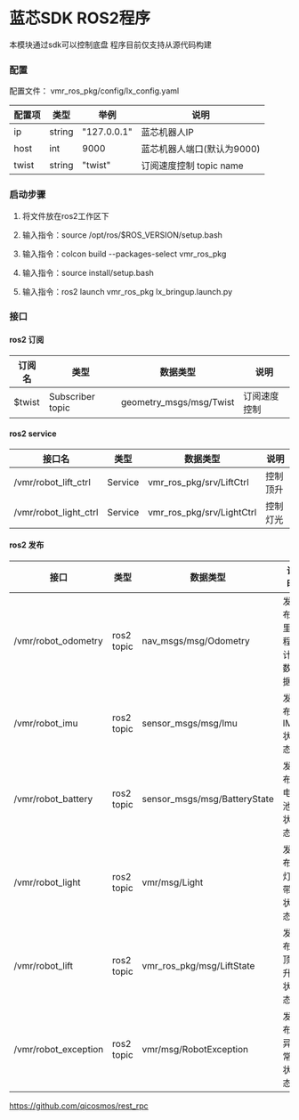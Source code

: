 # 蓝芯SDK ROS2程序

本模块通过sdk可以控制底盘  程序目前仅支持从源代码构建

### 配置
  配置文件： vmr_ros_pkg/config/lx_config.yaml

  | 配置项          | 类型     | 举例          | 说明                                                         |
  | --------------- | -------- | ------------- | ------------------------------------------------------------ |
  | ip              | string   | "127.0.0.1"     | 蓝芯机器人IP                                             |
  | host            | int      | 9000            | 蓝芯机器人端口(默认为9000)                                |
  | twist           | string    | "twist"        | 订阅速度控制 topic  name                                      |



### 启动步骤

1. 将文件放在ros2工作区下

2. 输入指令：source /opt/ros/$ROS_VERSION/setup.bash

3. 输入指令：colcon build --packages-select vmr_ros_pkg

4. 输入指令：source install/setup.bash

5. 输入指令：ros2 launch vmr_ros_pkg lx_bringup.launch.py



### 接口
#### ros2 订阅
| 订阅名             | 类型               | 数据类型               | 说明                                                         |
| ------------------ | ------------------ | --------------------- | ------------------------------------------------------------ |
| $twist             | Subscriber topic   | geometry_msgs/msg/Twist    | 订阅速度控制                                         |

#### ros2 service
| 接口名               | 类型               | 数据类型               | 说明                                                         |
| -------------------- | ------------------ | --------------------- | ------------------------------------------------------------ |
| /vmr/robot_lift_ctrl | Service           | vmr_ros_pkg/srv/LiftCtrl | 控制顶升                                        |
| /vmr/robot_light_ctrl | Service          | vmr_ros_pkg/srv/LightCtrl| 控制灯光                                         |



#### ros2 发布
| 接口               | 类型         | 数据类型                | 说明                                                         |
| ------------------ | ------------ | ----------------------- | ------------------------------------------------------------ |
| /vmr/robot_odometry | ros2 topic   | nav_msgs/msg/Odometry      | 发布里程计数据                                             |
| /vmr/robot_imu  | ros2 topic   | sensor_msgs/msg/Imu  | 发布IMU状态                                             |
| /vmr/robot_battery  | ros2 topic   | sensor_msgs/msg/BatteryState | 发布电池状态                                             |
| /vmr/robot_light | ros2 topic   | vmr/msg/Light  | 发布灯带状态                                             |
| /vmr/robot_lift | ros2 topic   | vmr_ros_pkg/msg/LiftState | 发布顶升状态                                              |
| /vmr/robot_exception | ros2 topic   | vmr/msg/RobotException | 发布异常状态                                              |


https://github.com/qicosmos/rest_rpc